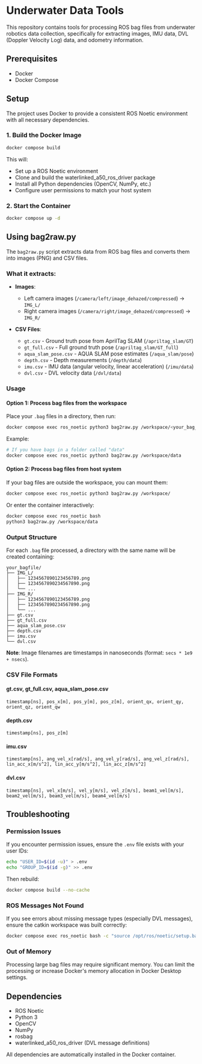 # Underwater Data Tools

This repository contains tools for processing ROS bag files from underwater robotics data collection, specifically for extracting images, IMU data, DVL (Doppler Velocity Log) data, and odometry information.

## Prerequisites

- Docker
- Docker Compose

## Setup

The project uses Docker to provide a consistent ROS Noetic environment with all necessary dependencies.

### 1. Build the Docker Image

```bash
docker compose build
```

This will:
- Set up a ROS Noetic environment
- Clone and build the waterlinked_a50_ros_driver package
- Install all Python dependencies (OpenCV, NumPy, etc.)
- Configure user permissions to match your host system

### 2. Start the Container

```bash
docker compose up -d
```

## Using bag2raw.py

The `bag2raw.py` script extracts data from ROS bag files and converts them into images (PNG) and CSV files.

### What it extracts:

- **Images**: 
  - Left camera images (`/camera/left/image_dehazed/compressed`) → `IMG_L/`
  - Right camera images (`/camera/right/image_dehazed/compressed`) → `IMG_R/`
  
- **CSV Files**:
  - `gt.csv` - Ground truth pose from AprilTag SLAM (`/apriltag_slam/GT`)
  - `gt_full.csv` - Full ground truth pose (`/apriltag_slam/GT_full`)
  - `aqua_slam_pose.csv` - AQUA SLAM pose estimates (`/aqua_slam/pose`)
  - `depth.csv` - Depth measurements (`/depth/data`)
  - `imu.csv` - IMU data (angular velocity, linear acceleration) (`/imu/data`)
  - `dvl.csv` - DVL velocity data (`/dvl/data`)

### Usage

#### Option 1: Process bag files from the workspace

Place your `.bag` files in a directory, then run:

```bash
docker compose exec ros_noetic python3 bag2raw.py /workspace/<your_bag_directory>
```

Example:
```bash
# If you have bags in a folder called "data"
docker compose exec ros_noetic python3 bag2raw.py /workspace/data
```

#### Option 2: Process bag files from host system

If your bag files are outside the workspace, you can mount them:

```bash
docker compose exec ros_noetic python3 bag2raw.py /workspace/
```

Or enter the container interactively:

```bash
docker compose exec ros_noetic bash
python3 bag2raw.py /workspace/data
```

### Output Structure

For each `.bag` file processed, a directory with the same name will be created containing:

```
your_bagfile/
├── IMG_L/
│   ├── 1234567890123456789.png
│   ├── 1234567890234567890.png
│   └── ...
├── IMG_R/
│   ├── 1234567890123456789.png
│   ├── 1234567890234567890.png
│   └── ...
├── gt.csv
├── gt_full.csv
├── aqua_slam_pose.csv
├── depth.csv
├── imu.csv
└── dvl.csv
```

**Note**: Image filenames are timestamps in nanoseconds (format: `secs * 1e9 + nsecs`).

### CSV File Formats

#### gt.csv, gt_full.csv, aqua_slam_pose.csv
```
timestamp[ns], pos_x[m], pos_y[m], pos_z[m], orient_qx, orient_qy, orient_qz, orient_qw
```

#### depth.csv
```
timestamp[ns], pos_z[m]
```

#### imu.csv
```
timestamp[ns], ang_vel_x[rad/s], ang_vel_y[rad/s], ang_vel_z[rad/s], lin_acc_x[m/s^2], lin_acc_y[m/s^2], lin_acc_z[m/s^2]
```

#### dvl.csv
```
timestamp[ns], vel_x[m/s], vel_y[m/s], vel_z[m/s], beam1_vel[m/s], beam2_vel[m/s], beam3_vel[m/s], beam4_vel[m/s]
```


## Troubleshooting

### Permission Issues

If you encounter permission issues, ensure the `.env` file exists with your user IDs:

```bash
echo "USER_ID=$(id -u)" > .env
echo "GROUP_ID=$(id -g)" >> .env
```

Then rebuild:
```bash
docker compose build --no-cache
```

### ROS Messages Not Found

If you see errors about missing message types (especially DVL messages), ensure the catkin workspace was built correctly:

```bash
docker compose exec ros_noetic bash -c "source /opt/ros/noetic/setup.bash && source /catkin_ws/devel/setup.bash && rospack list | grep dvl"
```

### Out of Memory

Processing large bag files may require significant memory. You can limit the processing or increase Docker's memory allocation in Docker Desktop settings.

## Dependencies

- ROS Noetic
- Python 3
- OpenCV
- NumPy
- rosbag
- waterlinked_a50_ros_driver (DVL message definitions)

All dependencies are automatically installed in the Docker container.

